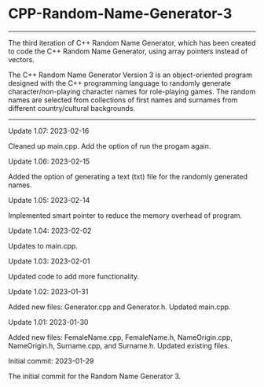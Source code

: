 # CPP-Random-Name-Generator-3

---------------

The third iteration of C++ Random Name Generator, which has been created to code the C++ Random Name Generator, using array pointers instead of vectors.

The C++ Random Name Generator Version 3 is an object-oriented program designed with the C++ programming language to randomly generate character/non-playing character names for role-playing games. The random names are selected from collections of first names and surnames from different country/cultural backgrounds.

--------------


Update 1.07: 2023-02-16

Cleaned up main.cpp.  Add the option of run the progam again.


Update 1.06: 2023-02-15

Added the option of generating a text (txt) file for the randomly generated names.


Update 1.05: 2023-02-14

Implemented smart pointer to reduce the memory overhead of program.


Update 1.04: 2023-02-02

Updates to main.cpp.


Update 1.03: 2023-02-01

Updated code to add more functionality.


Update 1.02: 2023-01-31

Added new files: Generator.cpp and Generator.h.  Updated main.cpp.



Update 1.01: 2023-01-30

Added new files: FemaleName.cpp, FemaleName.h, NameOrigin.cpp, NameOrigin.h, Surname.cpp, and Surname.h.  Updated existing files.


Initial commit: 2023-01-29

The initial commit for the Random Name Generator 3.
